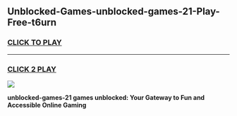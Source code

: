 
## Unblocked-Games-unblocked-games-21-Play-Free-t6urn
<h3>
<a href="https://premium76.site?title=unblocked-games-21&ref=23A">CLICK TO PLAY</a></h3>
<hr>

<h3>
<a href="https://premium76.site?title=unblocked-games-21&ref=23A">CLICK 2 PLAY</a>
  
</h3>

<a href="https://premium76.site?title=unblocked-games-21&ref=23A"><img src="https://clearcache.store/games.png"></a>


**unblocked-games-21 games unblocked: Your Gateway to Fun and Accessible Online Gaming**
